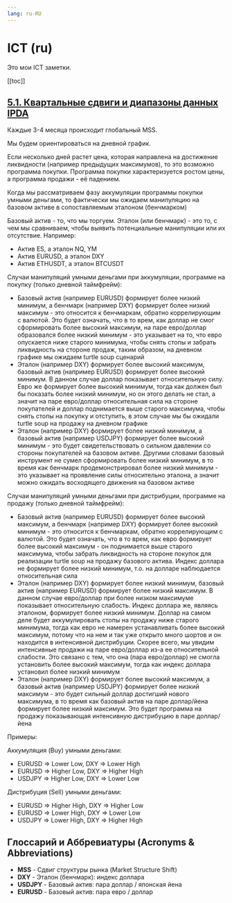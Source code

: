 ```yaml
---
lang: ru-RU
---
```


# ICT (ru)
Это мои ICT заметки.

[[toc]]

## [5.1. Квартальные сдвиги и диапазоны данных IPDA](https://www.youtube.com/watch?v=_rvIafZJp2o)

Каждые 3-4 месяца происходит глобальный MSS.

Мы будем ориентироваться на дневной график.

Если несколько дней растет цена, которая направлена на достижение ликвидности (например предыдущих максимумов), то это
возможно программа покупки. Программа покупки характеризуется ростом цены, а программа продажи - её падением.

Когда мы рассматриваем фазу аккумуляции программы покупки умными деньгами, то фактически мы ожидаем манипуляцию на
базовом активе в сопоставляемым эталоном (бенчмарком)

Базовый актив - то, что мы торгуем. Эталон (или бенчмарк) - это то, с чем мы сравниваем, чтобы выявить потенциальные
манипуляции или их отсутствие. Например:
* Актив ES, а эталон NQ, YM
* Актив EURUSD, а эталон DXY
* Актив ETHUSDT, а эталон BTCUSDT

Случаи манипуляций умными деньгами при аккумуляции, программе на покупку (только дневной таймфрейм):
* Базовый актив (например EURUSD) формирует более низкий минимум, а бенчмарк (например DXY) формирует более низкий
  максимум - это относится к бенчмаркам, обратно коррелирующим с валютой. Это будет означать, что в то врем, как доллар
  не смог сформировать более высокий максимум, на паре евро/доллар образовался более низкий минимум - это указывает на
  то, что евро опускается ниже старого минимума, чтобы снять стопы и забрать ликвидность на стороне продаж, таким
  образом, на дневном графике мы ожидаем turtle soup сценарий
* Эталон (например DXY) формирует более высокий максимум, базовый актив (например EURUSD) формирует более высокий
  минимум. В данном случае доллар показывает относительную силу. Евро же формирует более высокий минимум, тогда как
  должен был бы показать более низкий минимум, но он этого делать не стал, а значит на паре евро/доллар относительная
  сила на стороне покупателей и доллар поднимается выше старого максимума, чтобы снять стопы на покупку и отступить, в
  этом случае мы бы ожидали turtle soup на продажу на дневном графике
* Эталон (например DXY) формирует более низкий минимум, а базовый актив (например USDJPY) формирует более высокий
  минимум - это будет свидетельствовать о сильном давлении со стороны покупателей на базовом активе. Другими словами
  базовый инструмент не сумел сформировать более низкий минимум, в то время как бенчмарк продемонстрировал более низкий
  минимум - это указывает на проявление силы относительно эталона, а значит можно ожидать восходящего движения на
  базовом активе

Случаи манипуляций умными деньгами при дистрибуции, программе на продажу (только дневной таймфрейм):
* Базовый актив (например EURUSD) формирует более высокий максимум, а бенчмарк (например DXY) формирует более высокий
  минимум - это относится к бенчмаркам, обратно коррелирующим с валютой. Это будет означать, что в то врем, как евро
  формирует более высокий максимум - он поднимается выше старого максимума, чтобы забрать ликвидность на стороне покупок
  для реализации turtle soup на продажу базового актива. Индекс доллара не формирует более низкий минимум, т.о. на
  долларе наблюдается относительная сила
* Эталон (например DXY) формирует более низкий минимум, базовый актив (например EURUSD) формирует более низкий
  максимум. В данном случае евро/доллар при более низком максимуме показывает относительную слабость. Индекс доллара же,
  являясь эталоном, формирует более низкий минимум. Доллар на самом деле будет аккумулировать стопы на продажу ниже
  старого минимума, тогда как евро не намерен устанавливать более высокий максимум, потому что на нем и так уже открыто
  много шортов и он находится в интенсивной дистрибуции. Скорее всего, мы увидим интенсивные продажи на паре евро/доллар
  из-а ее относительной слабости. Это связано с тем, что она (пара евро/доллар) не смогла установить более высокий
  максимум, тогда как индекс доллара установил более низкий минимум
* Эталон (например DXY) формирует более высокий максимум, а базовый актив (например USDJPY) формирует более низкий
  максимум - это будет сильный доллар достигший нового максимума, в то время как базовый актив на паре доллар/йена
  формирует более низкий максимум. Это будет программа на продажу показывающая интенсивную дистрибуцию в паре
  доллар/йена

Примеры:

Аккумуляция (Buy) умными деньгами:
* EURUSD => Lower Low, DXY => Lower High
* EURUSD => Higher Low, DXY => Higher High
* USDJPY => Higher Low, DXY => Lower Low

Дистрибуция (Sell) умными деньгами:
* EURUSD => Higher High, DXY => Higher Low
* EURUSD => Lower High, DXY => Lower Low
* USDJPY => Lower High, DXY => Higher High

## Глоссарий и Аббревиатуры (Acronyms & Abbreviations)
* **MSS** - Сдвиг структуры рынка (Market Structure Shift)
* **DXY** - Эталон (бенчмарк): индекс доллара
* **USDJPY** - Базовый актив: пара доллар / японская йена
* **EURUSD** - Базовый актив: пара евро / доллар

